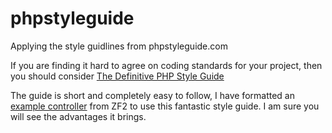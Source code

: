 phpstyleguide
=============

Applying the style guidlines from phpstyleguide.com

If you are finding it hard to agree on coding standards for your project, then you should consider [The Definitive PHP Style Guide](http://phpstyleguide.com/)

The guide is short and completely easy to follow, I have formatted an [example controller]() from ZF2 to use this fantastic style guide. I am sure you will see the advantages it brings.

